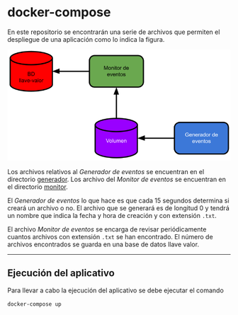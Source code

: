 # docker-compose

En este repositorio se encontrarán una serie de archivos que permiten el despliegue de una aplicación como lo indica la figura.

![](figuras/03-Docker-Compose.png "Aplicativo")

Los archivos relativos al *Generador de eventos* se encuentran en el directorio [generador](generador).
Los archivo del *Monitor de eventos* se encuentran en el directorio [monitor](monitor).

El *Generador de eventos* lo que hace es que cada 15 segundos determina si creará un archivo o no.
El archivo que se generará es de longitud 0 y tendrá un nombre que indica la fecha y hora de creación y con extensión `.txt`.

El archivo *Monitor de eventos* se encarga de revisar periódicamente cuantos archivos con extensión `.txt` se han encontrado. 
El número de archivos encontrados se guarda en una base de datos llave valor. 

---

## Ejecución del aplicativo

Para llevar a cabo la ejecución del aplicativo se debe ejecutar el comando

```
docker-compose up
```

